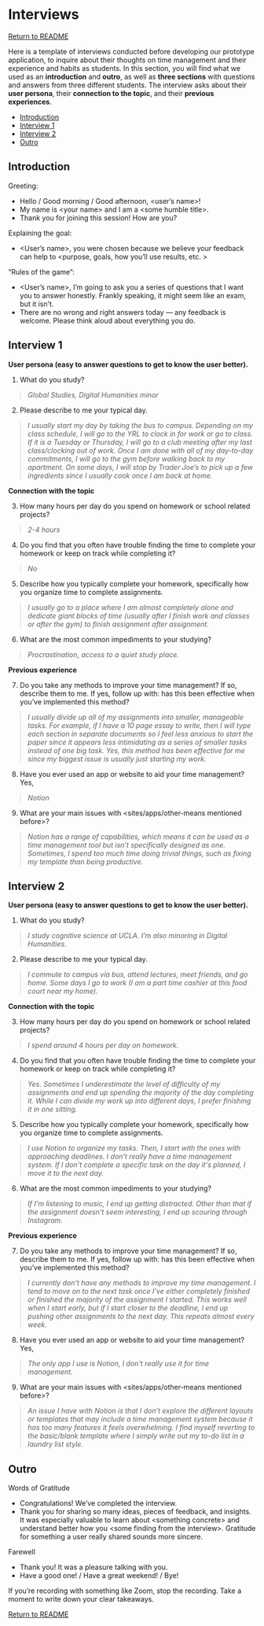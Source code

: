 # Interviews

[Return to README](https://github.com/kimcharlene/DH110_Assignment2/blob/main/README.md)

Here is a template of interviews conducted before developing our prototype application, to inquire about their thoughts on time management and their experience and habits as students.
In this section, you will find what we used as an **introduction** and **outro**, as well as **three sections** with questions and answers from three different students.
The interview asks about their **user persona**, their **connection to the topic**, and their **previous experiences**.

- [Introduction](https://github.com/kimcharlene/DH110_Assignment2/blob/main/interviews.md#introduction)
- [Interview 1](https://github.com/kimcharlene/DH110_Assignment2/blob/main/interviews.md#interview-1)
- [Interview 2](https://github.com/kimcharlene/DH110_Assignment2/blob/main/interviews.md#interview-2)
- [Outro](https://github.com/kimcharlene/DH110_Assignment2/blob/main/interviews.md#outro)

## Introduction
Greeting:
- Hello / Good morning / Good afternoon, <user’s name>!
- My name is \<your name\> and I am a \<some humble title\>.
- Thank you for joining this session! How are you?

Explaining the goal:
- <User’s name>, you were chosen because we believe your feedback can help to <purpose, goals, how you’ll use results, etc. >

“Rules of the game”:
- <User’s name>, I’m going to ask you a series of questions that I want you to answer honestly. Frankly speaking, it might seem like an exam, but it isn’t.
- There are no wrong and right answers today — any feedback is welcome. Please think aloud about everything you do.

## Interview 1

**User persona (easy to answer questions to get to know the user better).**

1. What do you study?

>  *Global Studies, Digital Humanities minor*

2. Please describe to me your typical day.

> *I usually start my day by taking the bus to campus. Depending on my class schedule, I will go to the YRL to clock in for work or go to class. If it is a Tuesday or Thursday, I will go to a club meeting after my last class/clocking out of work. Once I am done with all of my day-to-day commitments, I will go to the gym before walking back to my apartment. On some days, I will stop by Trader Joe’s to pick up a few ingredients since I usually cook once I am back at home.*

**Connection with the topic**

3. How many hours per day do you spend on homework or school related projects?

> *2-4 hours*

4. Do you find that you often have trouble finding the time to complete your homework or keep on track while completing it?

> *No*

    
5. Describe how you typically complete your homework, specifically how you organize time to complete assignments.
> *I usually go to a place where I am almost completely alone and dedicate giant blocks of time (usually after I finish work and classes or after the gym) to finish assignment after assignment.*

6. What are the most common impediments to your studying? 

> *Procrastination, access to a quiet study place.*

**Previous experience**

7. Do you take any methods to improve your time management? If so, describe them to me. If yes, follow up with: has this been effective when you’ve implemented this method?

> *I usually divide up all of my assignments into smaller, manageable tasks. For example, if I have a 10 page essay to write, then I will type each section in separate documents so I feel less anxious to start the paper since it appears less intimidating as a series of smaller tasks instead of one big task. Yes, this method has been effective for me since my biggest issue is usually just starting my work.*

8. Have you ever used an app or website to aid your time management? Yes, 

> *Notion*

9. What are your main issues with <sites/apps/other-means mentioned before>?
    
> *Notion has a range of capabilities, which means it can be used as a time management tool but isn’t specifically designed as one. Sometimes, I spend too much time doing trivial things, such as fixing my template than being productive.*

## Interview 2

**User persona (easy to answer questions to get to know the user better).**

1. What do you study?

>  *I study cognitive science at UCLA. I’m also minoring in Digital Humanities.*

2. Please describe to me your typical day.

> *I commute to campus via bus, attend lectures, meet friends, and go home. Some days I go to work (I am a part time cashier at this food court near my home).*

**Connection with the topic**

3. How many hours per day do you spend on homework or school related projects?

> *I spend around 4 hours per day on homework.*

4. Do you find that you often have trouble finding the time to complete your homework or keep on track while completing it?

> *Yes. Sometimes I underestimate the level of difficulty of my assignments and end up spending the majority of the day completing it. While I can divide my work up into different days, I prefer finishing it in one sitting.*

    
5. Describe how you typically complete your homework, specifically how you organize time to complete assignments.
> *I use Notion to organize my tasks. Then, I start with the ones with approaching deadlines. I don’t really have a time management system. If I don’t complete a specific task on the day it's planned, I move it to the next day.*

6. What are the most common impediments to your studying? 
> *If I'm listening to music, I end up getting distracted. Other than that if the assignment doesn't seem interesting, I end up scouring through Instagram.*

**Previous experience**

7. Do you take any methods to improve your time management? If so, describe them to me. If yes, follow up with: has this been effective when you’ve implemented this method?

> *I currently don’t have any methods to improve my time management. I tend to move on to the next task once I’ve either completely finished or finished the majority of the assignment I started. This works well when I start early, but if I start closer to the deadline, I end up pushing other assignments to the next day. This repeats almost every week.*

8. Have you ever used an app or website to aid your time management? Yes, 

> *The only app I use is Notion, I don't really use it for time management.*

9. What are your main issues with <sites/apps/other-means mentioned before>?
    
> *An issue I have with Notion is that I don’t explore the different layouts or templates that may include a time management system because it has too many features it feels overwhelming. I find myself reverting to the basic/blank template where I simply write out my to-do list in a laundry list style.*

## Outro

Words of Gratitude
- Congratulations! We’ve completed the interview.
- Thank you for sharing so many ideas, pieces of feedback, and insights. It was especially valuable to learn about \<something concrete> and understand better how you \<some finding from the interview>. Gratitude for something a user really shared sounds more sincere.
    
Farewell
- Thank you! It was a pleasure talking with you.
- Have a good one! / Have a great weekend! / Bye!
    
If you’re recording with something like Zoom, stop the recording. Take a moment to write down your clear takeaways.

[Return to README](https://github.com/kimcharlene/DH110_Assignment2/blob/main/README.md)
